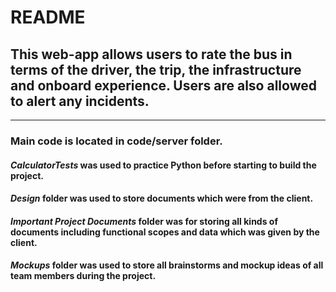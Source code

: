 # README #

## This web-app allows users to rate the bus in terms of the driver, the trip, the infrastructure and onboard experience. Users are also allowed to alert any incidents.

------------------------------------------

### Main code is located in code/server folder.

#### *CalculatorTests* was used to practice Python before starting to build the project.
#### *Design* folder was used to store documents which were from the client.
#### *Important Project Documents* folder was for storing all kinds of documents including functional scopes and data which was given by the client.
#### *Mockups* folder was used to store all brainstorms and mockup ideas of all team members during the project.
